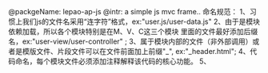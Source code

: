 @packgeName: lepao-ap-js
@intr:  a simple js mvc frame..
命名规范：
1、习惯上我们js的文件名采用“连字符”格式，ex:"user.js/user-data.js"
2、由于是模块依赖加载，所以各个模块特别是在M、V、C这三个模块 里面的文件最好添加后缀名，ex:"user-view/user-controller" ;
3、属于模块内部的文件（非外部调用）或者是模版文件、片段文件可以在文件前面加上前缀"_", ex:"_header.html";
4、代码命名，每个模块文件必须添加注释解释该代码的核心功能。
5、